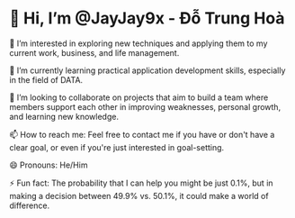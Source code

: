 <!DOCTYPE html>
<html>
<head>
    <title>About Trung Hoa Do</title>
</head>
<body>
    <h1>👋 Hi, I’m @JayJay9x - Đỗ Trung Hoà</h1>
    <p>👀 I’m interested in exploring new techniques and applying them to my current work, business, and life management.</p>
    <p>🌱 I’m currently learning practical application development skills, especially in the field of DATA.</p>
    <p>💞️ I’m looking to collaborate on projects that aim to build a team where members support each other in improving weaknesses, personal growth, and learning new knowledge.</p>
    <p>📫 How to reach me: Feel free to contact me if you have or don't have a clear goal, or even if you're just interested in goal-setting.</p>
    <p>😄 Pronouns: He/Him</p>
    <p>⚡ Fun fact: The probability that I can help you might be just 0.1%, but in making a decision between 49.9% vs. 50.1%, it could make a world of difference.</p>
